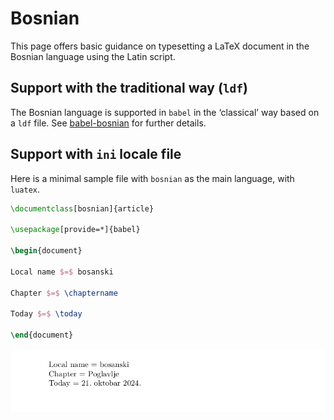 # Bosnian

This page offers basic guidance on typesetting a LaTeX document in the
Bosnian language using the Latin script.

## Support with the traditional way (`ldf`)

The Bosnian language is supported in `babel` in the ‘classical’ way
based on a `ldf` file. See [babel-bosnian](https://ctan.org/pkg/babel-bosnian)
for further details.

## Support with `ini` locale file

Here is a minimal sample file with `bosnian` as the main language, with `luatex`.

```tex
\documentclass[bosnian]{article}

\usepackage[provide=*]{babel}

\begin{document}

Local name $=$ bosanski

Chapter $=$ \chaptername

Today $=$ \today

\end{document}
```

![](../media/locale-bosnian.png)